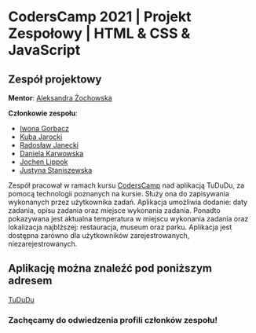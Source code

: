 # CodersCamp 2021 | Projekt Zespołowy | HTML & CSS & JavaScript

## Zespół projektowy

**Mentor**: [Aleksandra Żochowska](https://github.com/AleksandraZochowska)

**Członkowie zespołu**:

- [Iwona Gorbacz](https://github.com/igorbacz)
- [Kuba Jarocki](https://github.com/ImTheRealXixe)
- [Radosław Janecki](https://github.com/Listek93)
- [Daniela Karwowska](https://github.com/danielakarwowska)
- [Jochen Lippok](https://github.com/JochenL05)
- [Justyna Staniszewska](https://github.com/justynastaniszewska)

Zespół pracował w ramach kursu [CodersCamp](https://www.coderscamp.pl/) nad aplikacją TuDuDu, za pomocą technologii poznanych na kursie. 
Służy ona do zapisywania wykonanych przez użytkownika zadań. Aplikacja umożliwia dodanie: daty zadania, opisu zadania oraz miejsce wykonania zadania. 
Ponadto pokazywana jest aktualna temperatura w miejscu wykonania zadania oraz lokalizacja najblższej: restauracja, museum oraz parku. 
Aplikacja jest dostępna zarówno dla użytkowników zarejestrowanych, niezarejestrowanych.

## Aplikację można znaleźć pod poniższym adresem

[TuDuDu](https://danielakarwowska.github.io/coderscamp-projekt-1/)

### Zachęcamy do odwiedzenia profili członków zespołu!
